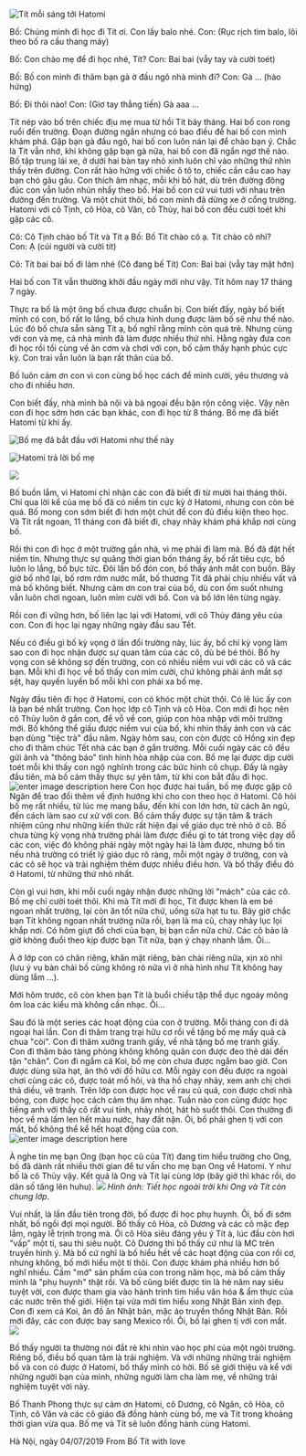 ![](https://lh3.googleusercontent.com/8a9N0-aUnYY06YC9xRYrAkGfQhUAUTskm9Wcdxpz1p08lbN0NVT2zkkPJ5PckVhlERSKcfobclX5 "Tít mỗi sáng tới Hatomi")

Bố: Chúng mình đi học đi Tít ơi. Con lấy balo nhé.
Con: (Rục rịch tìm balo, lôi theo bố ra cầu thang máy)  

Bố: Con chào mẹ để đi học nhé, Tít?
Con: Bai bai (vẫy tay và cười toét)

Bố: Bố con mình đi thăm bạn gà ờ đầu ngõ nhà mình đi?
Con: Gà ... (hào hứng)

Bố: Đi thôi nào!
Con: (Giơ tay thẳng tiến) Gà aaa ...

Tít nép vào bố trên chiếc địu mẹ mua từ hồi Tít bảy tháng. Hai bố con rong ruổi đến trường. Đoạn đường ngắn nhưng có bao điều để hai bố con mình khám phá. Gặp bạn gà đầu ngõ, hai bố con luôn nán lại để chào bạn ý. Chắc là Tít vẫn nhớ, khi không gặp bạn gà nữa, hai bố con đã ngẩn ngơ thế nào. Bố tập trung lái xe, ở dưới hai bàn tay nhỏ xinh luôn chỉ vào những thứ nhìn thấy trên đường. Con rất hào hứng với chiếc ô tô to, chiếc cần cẩu cao hay bạn chó gâu gâu. Con thích âm nhạc, mỗi khi bố hát, dù trên đường đông đúc con vẫn luôn nhún nhẩy theo bố. Hai bố con cứ vui tươi với nhau trên đường đến trường. Và một chút thôi, bố con mình đã dừng xe ở cổng trường. Hatomi với cô Tịnh, cô Hòa, cô Vân, cô Thủy, hai bố con đều cười toét khi gặp các cô.

Cô: Cô Tịnh chào bố Tít và Tít ạ
Bố: Bố Tít chào cô ạ. Tít chào cô nhỉ?  
Con: Ạ (cúi người và cười tít)

Cô: Tít bai bai bố đi làm nhé (Cô đang bế Tít)
Con: Bai bai (vẫy tay mặt hớn)

Hai bố con Tít vẫn thường khởi đầu ngày mới như vậy. Tít hôm nay 17 tháng 7 ngày.

Thực ra bố là một ông bố chưa được chuẩn bị. Con biết đấy, ngày bố biết mình có con, bố rất lo lắng, bố chưa hình dung được làm bố sẽ như thế nào. Lúc đó bố chưa sẵn sàng Tít ạ, bố nghĩ rằng mình còn quá trẻ. Nhưng cùng với con và mẹ, cả nhà mình đã làm được nhiều thứ nhỉ. Hằng ngày đưa con đi học rồi tối cùng về ăn cơm và chơi với con, bố cảm thấy hạnh phúc cực kỳ. Con trai vẫn luôn là bạn rất thân của bố.

Bố luôn cảm ơn con vì con cùng bố học cách để mình cười, yêu thương và cho đi nhiều hơn.

Con biết đấy, nhà mình bà nội và bà ngoại đều bận rộn công việc. Vậy nên con đi học sớm hơn các bạn khác, con đi học từ 8 tháng. Bố mẹ đã biết Hatomi từ khi ấy. 

![](https://lh3.googleusercontent.com/aJnqbCS1lpRew8x_dHgE7HL519Z2d91ypStisRbe446u3npEQVd-8pDC70Cby9jDf-f5hp0iybHxAUcc7yVQyluhm60gR1yPw5vDBgvPhnQCs15rifbrGuLnEMOQjXHcXKaIV1kl7vBih6ih-PCYseoO1dK2U9yuQEo3SIXV4uOXWQG1YpnKy7CEDXyHsJj2l6_tMs4bGm-dKMFW5MQA61gvKSb0aIWv_h57z9lFqXaTIV6y8eIVq0I1xhZww226_CNE1jKfe9u7yVM6dazGbuQbS35sauXlS01pMPJ567FlNdzz47T0pKlTwmRm7YSDn_oapZpV-2ohnxVPTVTRfkKI9X1-obvxkOPURaLFlpoJFl5KQ2rDn5B6te-Pq6czLLlb4ihmXdlfWQ8dH9hOrp5Ss5JVPJduOAYweokS8OlZoZmH0kYH-rNsWDP5pXlX01p3GoeNoHw2Wr2KR7xjTV9ixXnL59NOiIp3lqJsSpQf2XZjwqAvb4rUcCVD8SY4I89qSh-qoDgaJkL0WVFiqlIjPSQmArv3nx3aQ1qAc4VyJNR3L4BMHqzrmJ-ZMXsk4Xr-2qX2d2_MpVlO7mnyToo-HU18i7lCIy0mimwHec6X3NHZs4RfIdElOWUxa_ficQCm91gJYuDsB6M_-sbaPKoiyqHpfyKSV_pKnBFqO7cRo2py1QCAaEtvk3uATZEzvmx5MJZTmyQeVRYO6_AwG_1r=w925-h454-no "Bố mẹ đã bắt đầu với Hatomi như thế này")

![](https://lh3.googleusercontent.com/8g7voGedgC0ySoSpB90QeBUl36x1t_KHpcn0HRGVr8AJV9Cz5upcyr0vBzwzAYrJEYedsrH83F99MBH5-bHDaE4r0E4emE5VTvA67thMp45w0UzacyR7k-v07w5VWiBRuNDDWW2cQIjQGQKg1sTVwzvfKQXLv8iawwWd4rvhWJmIZ0-TFkDaQ1OVe2MhRCuGk4Kb9xWTvN1DIkyGaKiIb_FsLrf2W6pk0GY9UC7corA_7WLurr9v7SsvwvZUbPtieFwE2gEml6uC35NPdZd6jeKlv3XgNf7h3c8Wu2oxim3eckwkLULN9rkeVwiK9EPGzc5LeNl9aeWY9JRq_65qLgvmdk55h6POz2vvIHNIp1smZebzsD4Igfe_fv1Zra2P5q-pPX2NFBEptVaTFJrAtCrCEwcqQznXjBCuGJjz0Gsnc4LBJ5-gjLAHAYXE9A-xGQwmdBt9xX9Qm_tZusH93FsG_s01e9EpI9eOzY3c3MVAP7czOBNxrN8ijk9EHsTSY8iZF9zQF9oCEsT5LJDGfymB_uF7m5x87z2HM9nlmThFid1X9IGTT_cn6i5OZmbxOWndobkxZ9tYeAInBy8wYoFNibn-HXmKVbNNV2s1cmXDMBP88Y2onughnuvO26u70SjDC9aa35eqe6UZ2vTZKSHnsQXsxrU=w948-h408-no "Hatomi trả lời bố mẹ")


![](https://lh3.googleusercontent.com/BdtnV_u9Hs19CLG2o8WzenFVjznMeUIQ4_fpc02yFXNg-9EjsCMlCAjOKj2Qt5CXgqeNb7kdLg8dHmR2GxgpcFvg5c0XlOsQLrbfj57SSlQBzbHXmISlZlyVGhDBXlAoBWVh96RPYUTWbwxWnugEYRh26K6DJkWA1iFjnLp6hX7Z2X39GKoj1SdS5g1bx1i0iH4VFKBkCzMR5gntvjpkxcKdUqN8LgN2QzBbw8R8w6UmzgUSK9vOAOF82uLqrmvbT_5aEbKco0ZeUY8YjDSNXAaVsad04oks-aqssC0rbtTXya4NEKWMZNLUl85ztpnEHdaYgMVXRv7LIsziBLfljVIh4kyyZKY5TwbnegLVYANq0S2LR6aBwf4R-WZIiTHdo_qEM8Cnp1XVBvICh9jAB6gBNFCO2f3B55DTLIBea5Ii0WFRofAAbm833g22fltKd08Vf8g_KHib49fuBaV6lnwVaf6lR8LYNooUlNjSMM_qXr0yq8K4hGC98UUjXrKzbWtF2xcBrif-iNdCDD38N5pypMxBF6gj2btaSnGzf2d0puB3N1CTytiG5uy6q6qhAaCn6OTSY76uCo7MrzbUuF4TO-gHKDlGSbFoQQDvVJ2eYv2SSqKb5bGqWS1dihD2Qj7UUKlav1_2Za4iiHnQkzZ9gxUDZD4=w957-h411-no)

Bố buồn lắm, vì Hatomi chỉ nhận các con đã biết đi từ mười hai tháng thôi. Chỉ qua lời kể của mẹ bố đã có niềm tin cực kỳ ở Hatomi, nhưng con còn bé quá. Bố mong con sớm biết đi hơn một chút để con đủ điều kiện theo học. 
Và Tít rất ngoan, 11 tháng con đã biết đi, chạy nhảy khám phá khắp nơi cùng bố.

Rồi thì con đi học ở một trường gần nhà, vì mẹ phải đi làm mà. Bố đã đặt hết niềm tin. Nhưng thực sự quãng thời gian bốn tháng ấy, bố rất tiêu cực, bố luôn lo lắng, bố bực tức. Đôi lần bố đón con, bố thấy ánh mắt con buồn. Bây giờ bố nhớ lại, bố rơm rớm nước mắt, bố thương Tít đã phải chịu nhiều vất vả mà bố không biết. Nhưng cảm ơn con trai của bố, dù con ốm suốt nhưng vẫn luôn chơi ngoan, luôn mỉm cười với bố. Con và bố lớn lên từng ngày. 

Rồi con đi vững hơn, bố liên lạc lại với Hatomi, với cô Thủy đáng yêu của con. Con đi học lại ngay những ngày đầu sau Tết.

Nếu có điều gì bố kỳ vọng ở lần đổi trường này, lúc ấy, bố chỉ kỳ vọng làm sao con đi học nhận được sự quan tâm của các cô, dù bé bé thôi. Bố hy vọng con sẽ không sợ đến trường, con có nhiều niềm vui với các cô và các bạn. Mỗi khi đi học về bố thấy con mỉm cười, chứ không phải ánh mắt sợ sệt, hay quyến luyến bố mỗi khi con phải xa bố mẹ.

Ngày đầu tiên đi học ở Hatomi, con có khóc một chút thôi. Có lẽ lúc ấy con là bạn bé nhất trường. Con học lớp cô Tịnh và cô Hòa. Con mới đi học nên cô Thủy luôn ở gần con, để vỗ về con, giúp con hòa nhập với môi trường mới. Bố không thể giấu được niềm vui của bố, khi nhìn thấy ảnh con và các bạn dùng "tiệc trà" đầu năm. Ngày hôm sau, con còn được cô Hồng xin đẹp cho đi thăm chúc Tết nhà các bạn ở gần trường. Mỗi cuối ngày các cô đều gửi ảnh và "thông báo" tình hình hòa nhập của con. Bố mẹ lại được dịp cười toét mỗi khi thấy con ngộ nghĩnh trong các bức hình cô chụp. Đấy là ngày đầu tiên, mà bố cảm thấy thực sự yên tâm, từ khi con bắt đầu đi học.
![enter image description here](https://lh3.googleusercontent.com/iaGHccdZG019ASciqVuEWUkrLOrTrzOlSJ2w8pU0HNZgjUR1CWsxWJ7nEhl7MVe6_53Rbkq57lzO "tiệc trà và thăm nhà bạn sau tết")
Con học được hai tuần, bố mẹ được gặp cô Ngân để trao đổi thêm về định hướng khi cho con theo học ở Hatomi. Cô hỏi bố mẹ rất nhiều, từ lúc mẹ mang bầu, đến khi con lớn hơn, từ cách ăn ngủ, đến cách làm sao cư xử với con. Bố cảm thấy được sự tận tâm & trách nhiệm cũng như những kiến thức rất hiện đại về giáo dục trẻ nhỏ ở cô. Bố chưa từng kỳ vọng nhà trường phải làm được điều gì to tát trong việc dạy dỗ các con, việc đó không phải ngày một ngày hai là làm được, nhưng bố tin nếu nhà trường có triết lý giáo dục rõ ràng, mỗi một ngày ở trường, con và các cô sẽ học và trải nghiệm thêm được nhiều điều hơn. Và bố thấy điều đó ở Hatomi, từ những thứ nhỏ nhất.

Còn gì vui hơn, khi mỗi cuối ngày nhận được những lời "mách" của các cô. Bố mẹ chỉ cười toét thôi. Khi mà Tít mới đi học, Tít được khen là em bé ngoan nhất trường, lại còn ăn tốt nữa chứ, uống sữa hạt tu tu. Bây giờ chắc bạn Tít không ngoan nhất trường nữa rồi, bạn là ma cũ, chạy nhảy lục lọi khắp nơi. Có hôm giựt đồ chơi của bạn, bị bạn cắn nữa chứ. Các cô bảo là giờ không đuổi theo kịp được bạn Tít nữa, bạn ý chạy nhanh lắm. Ôi...

À ở lớp con có chăn riêng, khăn mặt riêng, bàn chải riêng nữa, xịn xò nhỉ (lưu ý vụ bàn chải bố cũng không rõ nữa vì ở nhà hình như Tít không hay dùng lắm ...).  

Mới hôm trước, cô còn khen bạn Tít là buổi chiều tập thể dục ngoáy mông ôm loa các kiểu mà không cần nhạc. Ôi...

Sau đó là một series các hoạt động của con ở trường. Mỗi tháng con đi dã ngoại hai lần. Con đi thăm trang trại hữu cơ rồi về tặng bố mẹ mấy quả cà chua "còi". Con đi thăm xưởng tranh giấy, về nhà tặng bố mẹ tranh giấy. Con đi thăm bảo tàng phòng không không quân con được đeo thẻ dài đến tận "chân". Con đi ngắm cá Koi, bố mẹ còn chưa được ngắm bao giờ. Con được dùng sữa hạt, ăn thô với đồ hữu cơ. Mỗi ngày con đều được ra ngoài chơi cùng các cô, được toát mồ hôi, và tha hồ chạy nhảy, xem anh chị chơi thả diều, vẽ tranh. Trên lớp con được học về rau củ quả, con được chơi nhà bóng, con được học cách cảm thụ âm nhạc. Tuần nào con cũng được học tiếng anh với thầy cô rất vui tính, nhảy nhót, hát hò suốt thôi. Con thường đi học về mà lấm len hết màu nước, hay đất nặn. 
Ôi, bố phải ghen tị với con mất, bố không thể kể hết hoạt động của con.
![enter image description here](https://lh3.googleusercontent.com/Kw2Xct9uURJ9tGuhoRngkQyn_W3TG2Ve6QIuokiUrNhk7zKttqOxoIk_8M5I8jSatPF8EPQmf_i_ "SERIES HOẠT ĐỘNG")


À nghe tin mẹ bạn Ong (bạn học cũ của Tít) đang tìm hiểu trường cho Ong, bố đã dành rất nhiều thời gian để tư vấn cho mẹ bạn Ong về Hatomi. Y như bố là cô Thủy vậy. Kết quả là Ong và Tít lại cùng lớp (bây giờ thì khác rồi, do dân số tăng lên huhu).
![
](https://lh3.googleusercontent.com/GrQgBmeWGufyRTQnq4oGLW1Y0mcVJsFuZ9BK9PYUgyk6lWS_coj6Jr5AmU6H-JoVQr3ALUjArrxZ "tieetshocj ngoài trời của Ong và Tít")
*Hình ảnh: Tiết học ngoài trời khi Ong và Tít còn chung lớp.*

Vui nhất, là lần đầu tiên trong đời, bố được đi học phụ huynh. Ôi, bố đi sớm nhất, bố ngồi đợi mọi người. Bố thấy cô Hòa, cô Dương và các cô mặc đẹp lắm, ngày lễ trịnh trọng mà. Ôi cô Hòa siêu đáng yêu ý Tít à, lúc đầu còn hơi "vấp" một tí, sau thì siêu nuột. Cô Dương thì bố thấy cứ như là MC trên truyền hình ý. Mà bố cứ nghĩ là bố hiểu hết về các hoạt động của con rồi cơ, nhưng không, bố mới hiểu một tí thôi. Con được khám phá nhiều hơn bố nghĩ nhiều. Cầm "mớ" sản phẩm của con trong năm học, mà bố cảm thấy mình là "phụ huynh" thật rồi. Và bố cũng biết được tin là hè năm nay siêu tuyệt vời, con được tham gia vào hành trình tìm hiểu văn hóa & ẩm thực của các nước trên thế giới. Hiện tại vừa mới tìm hiểu xong Nhật Bản xinh đẹp. Con đi xem cá Koi, ăn đồ ăn Nhật bản, mặc áo truyền thống Nhật Bản. Rồi mới đây, các con được bay sang Mexico rồi. Ôi, bố lại ghen tị với con mất.
![
](https://lh3.googleusercontent.com/-QtXCeEd2h07YWGv_XBZGZvWdAtz9dohfKmuma8FIKX-KzM9CNyBrBPz0NXWY7AdKrO1BP7O9eHa "Tit đi Nhật Bổn")

Bố thấy người ta thường nói đắt rẻ khi nhìn vào học phí của một ngôi trường. Riêng bố, điều bố quan tâm là trải nghiệm. Và với những những trải nghiệm bố và con có được ở Hatomi, bố thấy mình có hời. Bố sẽ giới thiệu và kể với những người bạn của mình, những người làm cha làm mẹ, về những trải nghiệm tuyệt vời này.

Bố Thanh Phong thực sự cảm ơn Hatomi, cô Dương, cô Ngân, cô Hòa, cô Tịnh, cô Vân và các cô giáo đã đồng hành cùng bố, mẹ và Tít trong khoảng thời gian vừa qua.
Bố mẹ và Tít sẽ luôn đồng hành cùng Hatomi.

Hà Nội, ngày 04/07/2019
From Bố Tít with love
